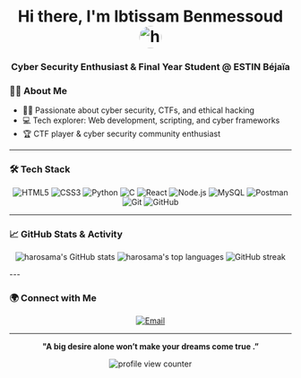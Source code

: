 <!-- Profile README for Ibtissam Benmessoud (harosama) -->

<h1 align="center">Hi there, I'm Ibtissam Benmessoud <img src="https://github.com/harosama.png" width="40" style="border-radius:50%" alt="harosama" /> </h1>
<h3 align="center">Cyber Security Enthusiast & Final Year Student @ ESTIN Béjaïa</h3>

### 🦸‍♀️ About Me

- 🕵️‍♀️ Passionate about cyber security, CTFs, and ethical hacking
- 💻 Tech explorer: Web development, scripting, and cyber frameworks
- 🏆 CTF player & cyber security community enthusiast

---

### 🛠️ Tech Stack

<p align="center">
  <img src="https://img.shields.io/badge/HTML5-E34F26?style=flat-square&logo=html5&logoColor=white" alt="HTML5"/>
  <img src="https://img.shields.io/badge/CSS3-1572B6?style=flat-square&logo=css3&logoColor=white" alt="CSS3"/>
  <img src="https://img.shields.io/badge/Python-3776AB?style=flat-square&logo=python&logoColor=white" alt="Python"/>
  <img src="https://img.shields.io/badge/C-00599C?style=flat-square&logo=c&logoColor=white" alt="C"/>
  <img src="https://img.shields.io/badge/React-20232a?style=flat-square&logo=react" alt="React"/>
  <img src="https://img.shields.io/badge/Node.js-339933?style=flat-square&logo=node.js&logoColor=white" alt="Node.js"/>
  <img src="https://img.shields.io/badge/MySQL-005C84?style=flat-square&logo=mysql&logoColor=white" alt="MySQL"/>
  <img src="https://img.shields.io/badge/Postman-FF6C37?style=flat-square&logo=postman&logoColor=white" alt="Postman"/>
  <img src="https://img.shields.io/badge/Git-F05032?style=flat-square&logo=git&logoColor=white" alt="Git"/>
  <img src="https://img.shields.io/badge/GitHub-181717?style=flat-square&logo=github&logoColor=white" alt="GitHub"/>
</p>

---

### 📈 GitHub Stats & Activity

<p align="center">
  <img src="https://github-readme-stats.vercel.app/api?username=harosama&show_icons=true&theme=radical&hide_border=true" alt="harosama's GitHub stats" />
  <img src="https://github-readme-stats.vercel.app/api/top-langs/?username=harosama&layout=compact&theme=radical&hide_border=true" alt="harosama's top languages"/>
  <img src="https://streak-stats.demolab.com?user=harosama&theme=radical&hide_border=true" alt="GitHub streak"/>
</p>
---

### 🌍 Connect with Me

<p align="center">
  <a href="mailto:i_benmessoud@estin.dz">
    <img src="https://img.shields.io/badge/Email-i_benmessoud@estin.dz-D14836?style=flat-square&logo=gmail&logoColor=white" alt="Email"/>
  </a>
  <!-- Add your LinkedIn, Twitter, or other links below if you want -->
  <!--
  <a href="https://www.linkedin.com/in/YOUR-LINKEDIN">
    <img src="https://img.shields.io/badge/LinkedIn-0077B5?style=flat-square&logo=linkedin&logoColor=white" alt="LinkedIn"/>
  </a>
  -->
</p>

---

<p align="center">
  <b>"A big desire alone won’t make your dreams come true .”</b>
</p>

<p align="center">
  <img src="https://komarev.com/ghpvc/?username=harosama&style=flat-square&color=blueviolet" alt="profile view counter"/>
</p>
